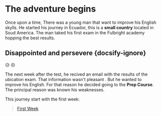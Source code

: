 # The adventure begins
Once upon a time, There was a young man that want to improve his English skylls. He started his journey in Ecuador, this is a **small country** located in Soud America. The man taked his first exam in the Fulbright academy hopping the best results. 

## Disappointed and persevere {docsify-ignore}
:disappointed_relieved: :persevere:

The next week after the test, he recived an email with the results of the ubication exam. That information wasn't pleasant . But he wanted to improve his English. For that reason he decided going to the **Prep Course**. The principal reason was known his weaknesses.   

This journey start with the first week:
> [First Week](weeks/1stWeek.md)